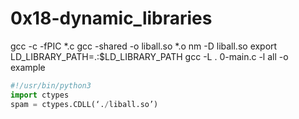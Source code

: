 # 0x18-dynamic_libraries
gcc -c -fPIC *.c
gcc -shared -o liball.so *.o
nm -D liball.so
export LD_LIBRARY_PATH=.:$LD_LIBRARY_PATH
gcc -L . 0-main.c -l all -o example

```python
#!/usr/bin/python3
import ctypes
spam = ctypes.CDLL(‘./liball.so’)
```
